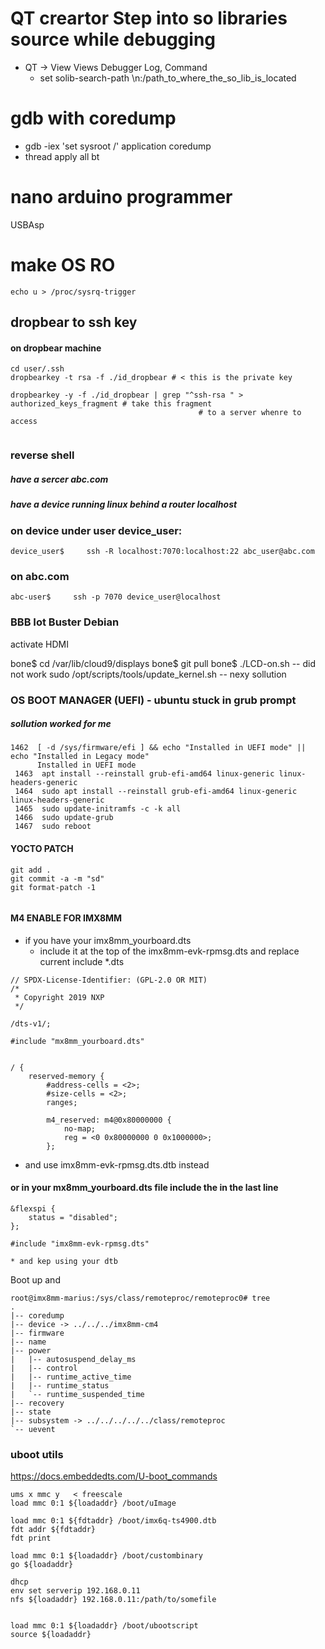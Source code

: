 # QT creartor Step into so libraries source while debugging

*  QT -> View Views Debugger Log, Command
    * set solib-search-path \n:/path_to_where_the_so_lib_is_located

# gdb with coredump
* gdb -iex 'set sysroot /' application coredump
* thread apply all bt




# nano arduino programmer
USBAsp


# make OS RO
    echo u > /proc/sysrq-trigger

## dropbear to ssh key

#### on dropbear machine
```
cd user/.ssh
dropbearkey -t rsa -f ./id_dropbear # < this is the private key

dropbearkey -y -f ./id_dropbear | grep "^ssh-rsa " > authorized_keys_fragment # take this fragment
									      # to a server whenre to access


```



### reverse shell
##### have a sercer abc.com
##### have a device running linux behind a router localhost
### on device under user device_user:
```
device_user$     ssh -R localhost:7070:localhost:22 abc_user@abc.com
```

### on abc.com
```
abc-user$     ssh -p 7070 device_user@localhost
```



### BBB Iot Buster Debian
activate HDMI

bone$ cd /var/lib/cloud9/displays
bone$ git pull
bone$ ./LCD-on.sh  -- did not work
sudo /opt/scripts/tools/update_kernel.sh -- nexy sollution

### OS BOOT MANAGER (UEFI) - ubuntu stuck in grub prompt

##### sollution worked for me
```
1462  [ -d /sys/firmware/efi ] && echo "Installed in UEFI mode" || echo "Installed in Legacy mode"
      Installed in UEFI mode
 1463  apt install --reinstall grub-efi-amd64 linux-generic linux-headers-generic
 1464  sudo apt install --reinstall grub-efi-amd64 linux-generic linux-headers-generic
 1465  sudo update-initramfs -c -k all
 1466  sudo update-grub
 1467  sudo reboot
 ```

#### YOCTO PATCH
```
git add .
git commit -a -m "sd"
git format-patch -1


```
#### M4 ENABLE FOR IMX8MM

* if you have your imx8mm_yourboard.dts
   *  include it at the top of the   imx8mm-evk-rpmsg.dts and replace current include *.dts
 
```
// SPDX-License-Identifier: (GPL-2.0 OR MIT)
/*
 * Copyright 2019 NXP
 */

/dts-v1/;

#include "mx8mm_yourboard.dts"


/ {
	reserved-memory {
		#address-cells = <2>;
		#size-cells = <2>;
		ranges;

		m4_reserved: m4@0x80000000 {
			no-map;
			reg = <0 0x80000000 0 0x1000000>;
		};

```
   * and use imx8mm-evk-rpmsg.dts.dtb instead

#### or in your mx8mm_yourboard.dts file include the in the last line

```
&flexspi {
	status = "disabled";
};

#include "imx8mm-evk-rpmsg.dts"
```
    * and kep using your dtb

Boot up and

```
root@imx8mm-marius:/sys/class/remoteproc/remoteproc0# tree
.
|-- coredump
|-- device -> ../../../imx8mm-cm4
|-- firmware
|-- name
|-- power
|   |-- autosuspend_delay_ms
|   |-- control
|   |-- runtime_active_time
|   |-- runtime_status
|   `-- runtime_suspended_time
|-- recovery
|-- state
|-- subsystem -> ../../../../../class/remoteproc
`-- uevent

```    


### uboot utils
https://docs.embeddedts.com/U-boot_commands

```
ums x mmc y   < freescale
load mmc 0:1 ${loadaddr} /boot/uImage

load mmc 0:1 ${fdtaddr} /boot/imx6q-ts4900.dtb
fdt addr ${fdtaddr}
fdt print

load mmc 0:1 ${loadaddr} /boot/custombinary
go ${loadaddr}

dhcp
env set serverip 192.168.0.11
nfs ${loadaddr} 192.168.0.11:/path/to/somefile


load mmc 0:1 ${loadaddr} /boot/ubootscript
source ${loadaddr}



```



